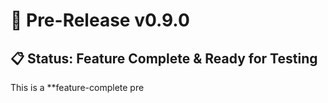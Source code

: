 # 🚀 Pre-Release v0.9.0

## 📋 Status: Feature Complete & Ready for Testing

This is a **feature-complete pre